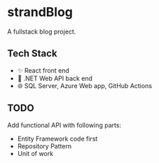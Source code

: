# strandBlog

A fullstack blog project.

## Tech Stack

- ✨ React front end
- 🔧 .NET Web API back end
- 🌐 SQL Server, Azure Web app, GitHub Actions 

## TODO

Add functional API with following parts:
- Entity Framework code first
- Repository Pattern
- Unit of work


